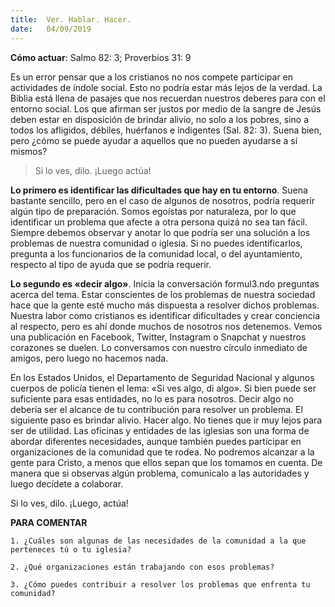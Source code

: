 ```yaml
---
title:  Ver. Hablar. Hacer.
date:   04/09/2019
---
```


**Cómo actuar**: Salmo 82: 3; Proverbios 31: 9 

Es un error pensar que a los cristianos no nos compete participar en actividades de índole social. Esto no podría estar más lejos de la verdad. La Biblia está llena de pasajes que nos recuerdan nuestros deberes para con el entorno social. Los que afirman ser justos por medio de la sangre de Jesús deben estar en disposición de brindar alivio, no solo a los pobres, sino a todos los afligidos, débiles, huérfanos e indigentes (Sal. 82: 3). Suena bien, pero ¿cómo se puede ayudar a aquellos que no pueden ayudarse a sí mismos? 

> Si lo ves, dilo. ¡Luego actúa! 

**Lo primero es identificar las dificultades que hay en tu entorno**. Suena bastante sencillo, pero en el caso de algunos de nosotros, podría requerir algún tipo de preparación. Somos egoístas por naturaleza, por lo que identificar un problema que afecte a otra persona quizá no sea tan fácil. Siempre debemos observar y anotar lo que podría ser una solución a los problemas de nuestra comunidad o iglesia. Si no puedes identificarlos, pregunta a los funcionarios de la comunidad local, o del ayuntamiento, respecto al tipo de ayuda que se podría requerir. 

**Lo segundo es «decir algo»**. Inicia la conversación formul3.ndo preguntas acerca del tema. Estar conscientes de los problemas de nuestra sociedad hace que la gente esté mucho más dispuesta a resolver dichos problemas. Nuestra labor como cristianos es identificar dificultades y crear conciencia al respecto, pero es ahí donde muchos de nosotros nos detenemos. Vemos una publicación en Facebook, Twitter, Instagram o Snapchat y nuestros corazones se duelen. Lo conversamos con nuestro círculo inmediato de amigos, pero luego no hacemos nada. 

En los Estados Unidos, el Departamento de Seguridad Nacional y algunos cuerpos de policía tienen el lema: «Si ves algo, di algo». Si bien puede ser suficiente para esas entidades, no lo es para nosotros. Decir algo no debería ser el alcance de tu contribución para resolver un problema. El siguiente paso es brindar alivio. Hacer algo. No tienes que ir muy lejos para ser de utilidad. Las oficinas y entidades de las iglesias son una forma de abordar diferentes necesidades, aunque también puedes participar en organizaciones de la comunidad que te rodea. No podremos alcanzar a la gente para Cristo, a menos que ellos sepan que los tomamos en cuenta. De manera que si observas algún problema, comunicalo a las autoridades y luego decídete a colaborar. 

Si lo ves, dilo. ¡Luego, actúa! 

**PARA COMENTAR**

`1. ¿Cuáles son algunas de las necesidades de la comunidad a la que perteneces tú o tu iglesia?`

`2. ¿Qué organizaciones están trabajando con esos problemas?`

`3. ¿Cómo puedes contribuir a resolver los problemas que enfrenta tu comunidad?`